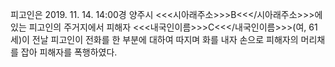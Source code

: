 피고인은 2019. 11. 14. 14:00경 양주시 <<<시아래주소>>>B<<</시아래주소>>>에 있는 피고인의 주거지에서 피해자 <<<내국인이름>>>C<<</내국인이름>>>(여, 61세)이 전날 피고인이 전화를 한 부분에 대하여 따지며 화를 내자 손으로 피해자의 머리채를 잡아 피해자를 폭행하였다.